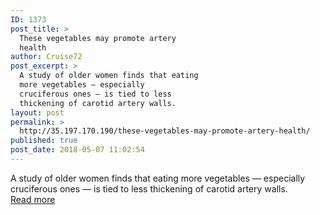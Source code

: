 ```yaml
---
ID: 1373
post_title: >
  These vegetables may promote artery
  health
author: Cruise72
post_excerpt: >
  A study of older women finds that eating
  more vegetables — especially
  cruciferous ones — is tied to less
  thickening of carotid artery walls.
layout: post
permalink: >
  http://35.197.170.190/these-vegetables-may-promote-artery-health/
published: true
post_date: 2018-05-07 11:02:54
---
```

A study of older women finds that eating more vegetables — especially cruciferous ones — is tied to less thickening of carotid artery walls.<br/><a style="white-space: nowrap" href="https://www.medicalnewstoday.com/articles/321409.php" class="button purchase" rel="nofollow noopener" target="_blank">Read more</a>